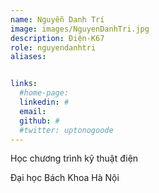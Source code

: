 ```yaml
---
name: Nguyễn Danh Trí
image: images/NguyenDanhTri.jpg
description: Điện-K67
role: nguyendanhtri
aliases:


links:
  #home-page: 
  linkedin: #
  email: 
  github: #
  #twitter: uptonogoode
---
```


Học chương trình kỹ thuật điện

Đại học Bách Khoa Hà Nội
